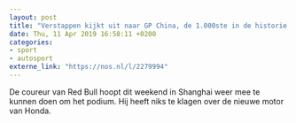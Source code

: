 ```yaml
---
layout: post
title: "Verstappen kijkt uit naar GP China, de 1.000ste in de historie van de Formule 1"
date: Thu, 11 Apr 2019 16:58:11 +0200
categories: 
- sport 
- autosport 
externe_link: "https://nos.nl/l/2279994"
---
```


De coureur van Red Bull hoopt dit weekend in Shanghai weer mee te kunnen doen om het podium. Hij heeft niks te klagen over de nieuwe motor van Honda.
